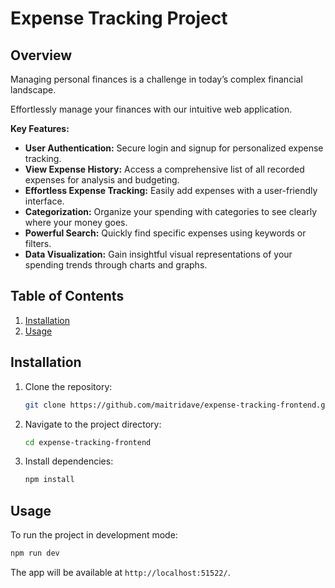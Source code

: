 # Expense Tracking Project

## Overview
Managing personal finances is a challenge in today’s complex financial landscape. 

Effortlessly manage your finances with our intuitive web application.

**Key Features:**

* **User Authentication:** Secure login and signup for personalized expense tracking.
* **View Expense History:** Access a comprehensive list of all recorded expenses for analysis and budgeting.
* **Effortless Expense Tracking:** Easily add expenses with a user-friendly interface.
* **Categorization:** Organize your spending with categories to see clearly where your money goes.
* **Powerful Search:** Quickly find specific expenses using keywords or filters.
* **Data Visualization:** Gain insightful visual representations of your spending trends through charts and graphs.


## Table of Contents

1. [Installation](#installation)
2. [Usage](#usage)

## Installation

1. Clone the repository:
   ```bash
   git clone https://github.com/maitridave/expense-tracking-frontend.git
   ```
2. Navigate to the project directory:
   ```bash
   cd expense-tracking-frontend
   ```
3. Install dependencies:
   ```bash
   npm install
   ```

## Usage

To run the project in development mode:

```bash
npm run dev
```

The app will be available at `http://localhost:51522/`.
